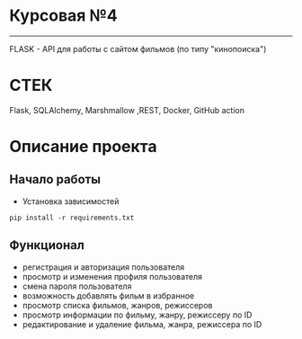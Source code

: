 # Курсовая №4

<hr>
FLASK - API для работы с сайтом фильмов (по типу "кинопоиска")

# СТЕК

Flask, SQLAlchemy, Marshmallow ,REST, Docker, GitHub action

# Описание проекта

## Начало работы

- Установка зависимостей

```shell
pip install -r requirements.txt
```

## Функционал

- регистрация и авторизация пользователя
- просмотр и изменения профиля пользователя
- смена пароля пользователя
- возможность добавлять фильм в избранное
- просмотр списка фильмов, жанров, режиссеров
- просмотр информации по фильму, жанру, режиссеру по ID
- редактирование и удаление фильма, жанра, режиссера по ID